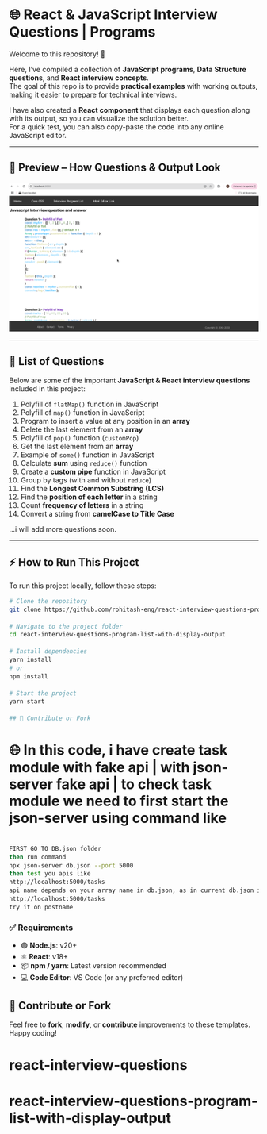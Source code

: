 # 🌐 React & JavaScript Interview Questions | Programs

Welcome to this repository! 🚀  

Here, I’ve compiled a collection of **JavaScript programs**, **Data Structure questions**, and **React interview concepts**.  
The goal of this repo is to provide **practical examples** with working outputs, making it easier to prepare for technical interviews.  

I have also created a **React component** that displays each question along with its output, so you can visualize the solution better.  
For a quick test, you can also copy-paste the code into any online JavaScript editor.

---

## 📸 Preview – How Questions & Output Look    

![Question Screenshot](https://raw.githubusercontent.com/rohitash-eng/react-interview-questions-program-list-with-display-output/refs/heads/main/public/images/programs-test.png)

---

## 📑 List of Questions  

Below are some of the important **JavaScript & React interview questions** included in this project:  

1. Polyfill of `flatMap()` function in JavaScript  
2. Polyfill of `map()` function in JavaScript  
3. Program to insert a value at any position in an **array**  
4. Delete the last element from an **array**  
5. Polyfill of `pop()` function (`customPop`)  
6. Get the last element from an **array**  
7. Example of `some()` function in JavaScript  
8. Calculate **sum** using `reduce()` function  
9. Create a **custom pipe** function in JavaScript  
10. Group by tags (with and without `reduce`)  
11. Find the **Longest Common Substring (LCS)**  
12. Find the **position of each letter** in a string  
13. Count **frequency of letters** in a string  
14. Convert a string from **camelCase to Title Case**  

...i will add more questions soon.

---

## ⚡ How to Run This Project  

To run this project locally, follow these steps:  

```bash
# Clone the repository
git clone https://github.com/rohitash-eng/react-interview-questions-program-list-with-display-output.git

# Navigate to the project folder
cd react-interview-questions-program-list-with-display-output

# Install dependencies
yarn install
# or
npm install

# Start the project
yarn start

## 🙌 Contribute or Fork
```
# 🌐 In this code, i have create task module with fake api | with json-server fake api | to check task module we need to first start the json-server using command like

```bash

FIRST GO TO DB.json folder
then run command
npx json-server db.json --port 5000
then test you apis like
http://localhost:5000/tasks
api name depends on your array name in db.json, as in current db.json its tasks so all api work with
http://localhost:5000/tasks
try it on postname

```


### ✅ Requirements  

- 🟢 **Node.js**: v20+  
- ⚛️ **React**: v18+  
- 📦 **npm / yarn**: Latest version recommended  
- 💻 **Code Editor**: VS Code (or any preferred editor)  


## 🙌 Contribute or Fork

Feel free to **fork**, **modify**, or **contribute** improvements to these templates. Happy coding!
# react-interview-questions
# react-interview-questions-program-list-with-display-output